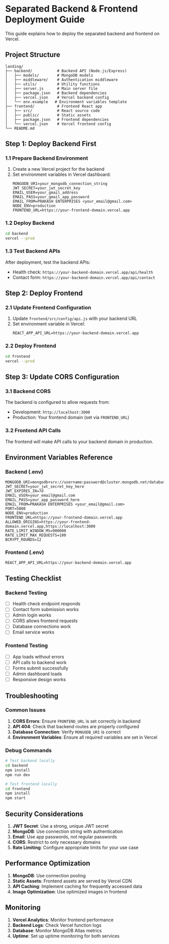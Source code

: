 # Separated Backend & Frontend Deployment Guide

This guide explains how to deploy the separated backend and frontend on Vercel.

## Project Structure

```
landing/
├── backend/           # Backend API (Node.js/Express)
│   ├── models/        # MongoDB models
│   ├── middleware/    # Authentication middleware
│   ├── utils/         # Utility functions
│   ├── server.js      # Main server file
│   ├── package.json   # Backend dependencies
│   ├── vercel.json    # Vercel backend config
│   └── env.example   # Environment variables template
├── frontend/          # Frontend React app
│   ├── src/           # React source code
│   ├── public/        # Static assets
│   ├── package.json   # Frontend dependencies
│   └── vercel.json    # Vercel frontend config
└── README.md
```

## Step 1: Deploy Backend First

### 1.1 Prepare Backend Environment

1. Create a new Vercel project for the backend
2. Set environment variables in Vercel dashboard:
   ```
   MONGODB_URI=your_mongodb_connection_string
   JWT_SECRET=your_jwt_secret_key
   EMAIL_USER=your_gmail_address
   EMAIL_PASS=your_gmail_app_password
   EMAIL_FROM=PRAKASH ENTERPRISES <your_email@gmail.com>
   NODE_ENV=production
   FRONTEND_URL=https://your-frontend-domain.vercel.app
   ```

### 1.2 Deploy Backend

```bash
cd backend
vercel --prod
```

### 1.3 Test Backend APIs

After deployment, test the backend APIs:

- Health check: `https://your-backend-domain.vercel.app/api/health`
- Contact form: `https://your-backend-domain.vercel.app/api/contact`

## Step 2: Deploy Frontend

### 2.1 Update Frontend Configuration

1. Update `frontend/src/config/api.js` with your backend URL
2. Set environment variable in Vercel:
   ```
   REACT_APP_API_URL=https://your-backend-domain.vercel.app
   ```

### 2.2 Deploy Frontend

```bash
cd frontend
vercel --prod
```

## Step 3: Update CORS Configuration

### 3.1 Backend CORS

The backend is configured to allow requests from:

- Development: `http://localhost:3000`
- Production: Your frontend domain (set via `FRONTEND_URL`)

### 3.2 Frontend API Calls

The frontend will make API calls to your backend domain in production.

## Environment Variables Reference

### Backend (.env)

```
MONGODB_URI=mongodb+srv://username:password@cluster.mongodb.net/database
JWT_SECRET=your_jwt_secret_key_here
JWT_EXPIRES_IN=7d
EMAIL_USER=your_email@gmail.com
EMAIL_PASS=your_app_password_here
EMAIL_FROM=PRAKASH ENTERPRISES <your_email@gmail.com>
PORT=5000
NODE_ENV=production
FRONTEND_URL=https://your-frontend-domain.vercel.app
ALLOWED_ORIGINS=https://your-frontend-domain.vercel.app,https://localhost:3000
RATE_LIMIT_WINDOW_MS=900000
RATE_LIMIT_MAX_REQUESTS=100
BCRYPT_ROUNDS=12
```

### Frontend (.env)

```
REACT_APP_API_URL=https://your-backend-domain.vercel.app
```

## Testing Checklist

### Backend Testing

- [ ] Health check endpoint responds
- [ ] Contact form submission works
- [ ] Admin login works
- [ ] CORS allows frontend requests
- [ ] Database connections work
- [ ] Email service works

### Frontend Testing

- [ ] App loads without errors
- [ ] API calls to backend work
- [ ] Forms submit successfully
- [ ] Admin dashboard loads
- [ ] Responsive design works

## Troubleshooting

### Common Issues

1. **CORS Errors**: Ensure `FRONTEND_URL` is set correctly in backend
2. **API 404**: Check that backend routes are properly configured
3. **Database Connection**: Verify `MONGODB_URI` is correct
4. **Environment Variables**: Ensure all required variables are set in Vercel

### Debug Commands

```bash
# Test backend locally
cd backend
npm install
npm run dev

# Test frontend locally
cd frontend
npm install
npm start
```

## Security Considerations

1. **JWT Secret**: Use a strong, unique JWT secret
2. **MongoDB**: Use connection string with authentication
3. **Email**: Use app passwords, not regular passwords
4. **CORS**: Restrict to only necessary domains
5. **Rate Limiting**: Configure appropriate limits for your use case

## Performance Optimization

1. **MongoDB**: Use connection pooling
2. **Static Assets**: Frontend assets are served by Vercel CDN
3. **API Caching**: Implement caching for frequently accessed data
4. **Image Optimization**: Use optimized images in frontend

## Monitoring

1. **Vercel Analytics**: Monitor frontend performance
2. **Backend Logs**: Check Vercel function logs
3. **Database**: Monitor MongoDB Atlas metrics
4. **Uptime**: Set up uptime monitoring for both services
